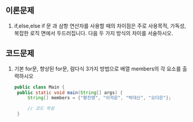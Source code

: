 ## 이론문제
1. if,else,else if 문 과 삼항 연산자를 사용할 때의 차이점은 주로 사용목적, 가독성, 복잡한 로직 면에서 두드러집니다.
   다음 두 가지 방식의 차이를 서술하시오.




## 코드문제
1. 기본 for문, 향상된 for문, 람다식 3가지 방법으로 배열 members의 각 요소를 출력하시오
   ```java
   public class Main {
    public static void main(String[] args) {
        String[] members = {"황진영", "이석운", "박대신", "오다은"};

        // 코드 작성
    }

   ```
